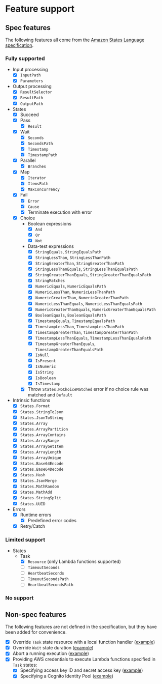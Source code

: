 # Feature support

## Spec features

The following features all come from the [Amazon States Language specification](https://states-language.net/).

### Fully supported

- Input processing
  - [x] `InputPath`
  - [x] `Parameters`
- Output processing
  - [x] `ResultSelector`
  - [x] `ResultPath`
  - [x] `OutputPath`
- States
  - [x] Succeed
  - [x] Pass
    - [x] `Result`
  - [x] Wait
    - [x] `Seconds`
    - [x] `SecondsPath`
    - [x] `Timestamp`
    - [x] `TimestampPath`
  - [x] Parallel
    - [x] `Branches`
  - [x] Map
    - [x] `Iterator`
    - [x] `ItemsPath`
    - [x] `MaxConcurrency`
  - [x] Fail
    - [x] `Error`
    - [x] `Cause`
    - [x] Terminate execution with error
  - [x] Choice
    - Boolean expressions
      - [x] `And`
      - [x] `Or`
      - [x] `Not`
    - Data-test expressions
      - [x] `StringEquals`, `StringEqualsPath`
      - [x] `StringLessThan`, `StringLessThanPath`
      - [x] `StringGreaterThan`, `StringGreaterThanPath`
      - [x] `StringLessThanEquals`, `StringLessThanEqualsPath`
      - [x] `StringGreaterThanEquals`, `StringGreaterThanEqualsPath`
      - [x] `StringMatches`
      - [x] `NumericEquals`, `NumericEqualsPath`
      - [x] `NumericLessThan`, `NumericLessThanPath`
      - [x] `NumericGreaterThan`, `NumericGreaterThanPath`
      - [x] `NumericLessThanEquals`, `NumericLessThanEqualsPath`
      - [x] `NumericGreaterThanEquals`, `NumericGreaterThanEqualsPath`
      - [x] `BooleanEquals`, `BooleanEqualsPath`
      - [x] `TimestampEquals`, `TimestampEqualsPath`
      - [x] `TimestampLessThan`, `TimestampLessThanPath`
      - [x] `TimestampGreaterThan`, `TimestampGreaterThanPath`
      - [x] `TimestampLessThanEquals`, `TimestampLessThanEqualsPath`
      - [x] `TimestampGreaterThanEquals`, `TimestampGreaterThanEqualsPath`
      - [x] `IsNull`
      - [x] `IsPresent`
      - [x] `IsNumeric`
      - [x] `IsString`
      - [x] `IsBoolean`
      - [x] `IsTimestamp`
    - [x] Throw `States.NoChoiceMatched` error if no choice rule was matched and `Default`
- Intrinsic functions
  - [x] `States.Format`
  - [x] `States.StringToJson`
  - [x] `States.JsonToString`
  - [x] `States.Array`
  - [x] `States.ArrayPartition`
  - [x] `States.ArrayContains`
  - [x] `States.ArrayRange`
  - [x] `States.ArrayGetItem`
  - [x] `States.ArrayLength`
  - [x] `States.ArrayUnique`
  - [x] `States.Base64Encode`
  - [x] `States.Base64Decode`
  - [x] `States.Hash`
  - [x] `States.JsonMerge`
  - [x] `States.MathRandom`
  - [x] `States.MathAdd`
  - [x] `States.StringSplit`
  - [x] `States.UUID`
- Errors
  - [x] Runtime errors
    - [x] Predefined error codes
  - [x] Retry/Catch

### Limited support

- States
  - Task
    - [x] `Resource` (only Lambda functions supported)
    - [ ] `TimeoutSeconds`
    - [ ] `HeartbeatSeconds`
    - [ ] `TimeoutSecondsPath`
    - [ ] `HeartbeatSecondsPath`

### No support

## Non-spec features

The following features are not defined in the specification, but they have been added for convenience.

- [x] Override `Task` state resource with a local function handler ([example](/examples/task-state-local-override.js))
- [x] Override `Wait` state duration ([example](/examples/wait-state-local-override.js))
- [x] Abort a running execution ([example](/examples/abort-execution.js))
- [x] Providing AWS credentials to execute Lambda functions specified in `Task` states:
  - [x] Specifying access key ID and secret access key ([example](/examples/aws-credentials-access-keys.js))
  - [x] Specifying a Cognito Identity Pool ([example](/examples/aws-credentials-cognito.js))
